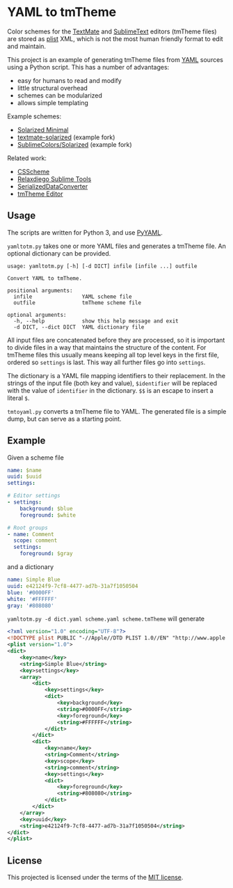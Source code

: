 
YAML to tmTheme
===============

Color schemes for the [TextMate][] and [SublimeText][] editors (tmTheme files)
are stored as [plist][] XML, which is not the most human friendly format to
edit and maintain.

This project is an example of generating tmTheme files from [YAML][] sources
using a Python script. This has a number of advantages:

 - easy for humans to read and modify
 - little structural overhead
 - schemes can be modularized
 - allows simple templating

Example schemes:

 - [Solarized Minimal][solarmini]
 - [textmate-solarized][solartm] (example fork)
 - [SublimeColors/Solarized][solarst] (example fork)

Related work:

 - [CSScheme](https://github.com/FichteFoll/CSScheme/)
 - [Relaxdiego Sublime Tools](https://github.com/relaxdiego/relaxdiego-sublime-tools)
 - [SerializedDataConverter](https://github.com/facelessuser/SerializedDataConverter)
 - [tmTheme Editor](http://tmtheme-editor.herokuapp.com/)

[TextMate]: http://macromates.com/
[SublimeText]: http://www.sublimetext.com/
[plist]: http://developer.apple.com/documentation/Darwin/Reference/ManPages/man5/plist.5.html
[YAML]: http://yaml.org/
[solarmini]: https://github.com/jibsen/solarized_minimal
[solartm]: https://github.com/jibsen/textmate-solarized/tree/yamltotm_build
[solarst]: https://github.com/jibsen/Solarized/tree/yamltotm_build


Usage
-----

The scripts are written for Python 3, and use [PyYAML](http://pyyaml.org/).

`yamltotm.py` takes one or more YAML files and generates a tmTheme file. An
optional dictionary can be provided.

    usage: yamltotm.py [-h] [-d DICT] infile [infile ...] outfile

    Convert YAML to tmTheme.

    positional arguments:
      infile                YAML scheme file
      outfile               tmTheme scheme file

    optional arguments:
      -h, --help            show this help message and exit
      -d DICT, --dict DICT  YAML dictionary file

All input files are concatenated before they are processed, so it is important
to divide files in a way that maintains the structure of the content. For
tmTheme files this usually means keeping all top level keys in the first
file, ordered so `settings` is last. This way all further files go into
`settings`.

The dictionary is a YAML file mapping identifiers to their replacement. In the
strings of the input file (both key and value), `$identifier` will be replaced
with the value of `identifier` in the dictionary. `$$` is an escape to insert
a literal `$`.

`tmtoyaml.py` converts a tmTheme file to YAML. The generated file is a simple
dump, but can serve as a starting point.


Example
-------

Given a scheme file

```.yaml
name: $name
uuid: $uuid
settings:

# Editor settings
- settings:
    background: $blue
    foreground: $white

# Root groups
- name: Comment
  scope: comment
  settings:
    foreground: $gray
```

and a dictionary

```.yaml
name: Simple Blue
uuid: e42124f9-7cf8-4477-ad7b-31a7f1050504
blue: '#0000FF'
white: '#FFFFFF'
gray: '#808080'
```

`yamltotm.py -d dict.yaml scheme.yaml scheme.tmTheme` will generate

```.xml
<?xml version="1.0" encoding="UTF-8"?>
<!DOCTYPE plist PUBLIC "-//Apple//DTD PLIST 1.0//EN" "http://www.apple.com/DTDs/PropertyList-1.0.dtd">
<plist version="1.0">
<dict>
	<key>name</key>
	<string>Simple Blue</string>
	<key>settings</key>
	<array>
		<dict>
			<key>settings</key>
			<dict>
				<key>background</key>
				<string>#0000FF</string>
				<key>foreground</key>
				<string>#FFFFFF</string>
			</dict>
		</dict>
		<dict>
			<key>name</key>
			<string>Comment</string>
			<key>scope</key>
			<string>comment</string>
			<key>settings</key>
			<dict>
				<key>foreground</key>
				<string>#808080</string>
			</dict>
		</dict>
	</array>
	<key>uuid</key>
	<string>e42124f9-7cf8-4477-ad7b-31a7f1050504</string>
</dict>
</plist>
```


License
-------

This projected is licensed under the terms of the [MIT license](LICENSE).
